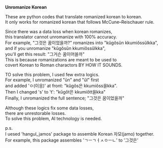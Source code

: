**Unromanize Korean**

These are python codes that translate romanized korean to korean.<br />
It only works for romanized korean that follows McCune–Reischauer rule.<br />

Since there was a data loss when korean romanizes,<br />
this translator cannot unromanize with 100% accuracy.<br />
For example, "그것은 꿈이었을까?" romanizes into "kŭgŏsŭn kkumiŏssŭlkka",<br />
and if you unromanize "kŭgŏsŭn kkumiŏssŭlkka",<br />
you'll get this result: "그거슨 꿈이어쓸까"<br />
This is because romanizations are meant to be used to<br />
covert Korean to Roman charactors BY HOW IT SOUNDS.<br />

TO solve this problem, I used few extra logics.<br />
For example, I unromanized "ŭn" and "ŭl" first <br />
and added 'ㅇ(이응)' at front: "kŭgŏs은 kkumiŏss을kka".<br />
Then I changed 's' to 't': "kŭgŏt은 kkumiŏtt을kka"<br />
Finally, I unromanized the full sentence; "그것은 꿈이었을까"<br />

Although these logics fix some data losses,<br />
there are unrestorable losses.<br />
To solve this problem, AI technology is needed.<br />


p.s.<br />
I uesed 'hangul_jamos' package to assemble Korean 자모(jamo) together.<br />
For example, this package assembles 'ㄱㅡㄱㅓㅅㅇㅡㄴ' to '그것은'<br />
